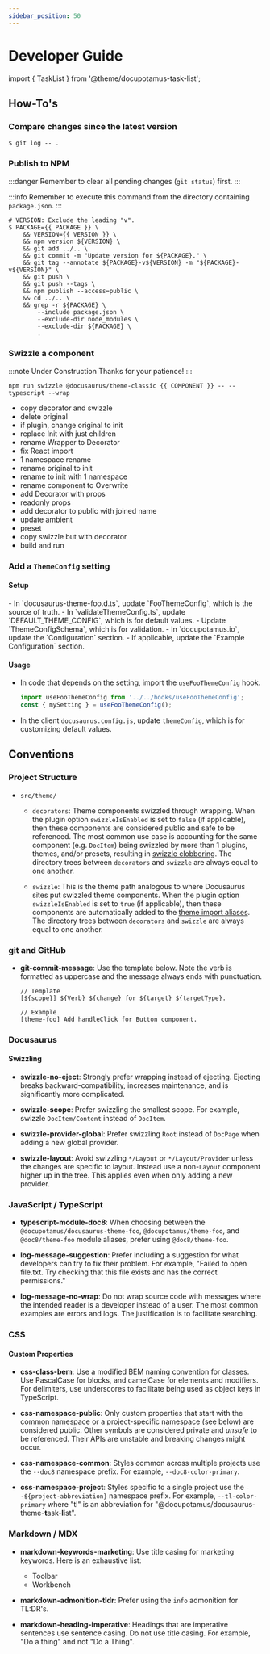 ```yaml
---
sidebar_position: 50
---
```


# Developer Guide

import { TaskList } from '@theme/docupotamus-task-list';

## How-To's

### Compare changes since the latest version

```shell
$ git log -- .
```

### Publish to NPM

:::danger
Remember to clear all pending changes (`git status`) first.
:::

:::info
Remember to execute this command from the directory containing `package.json`.
:::

```shell
# VERSION: Exclude the leading "v".
$ PACKAGE={{ PACKAGE }} \
    && VERSION={{ VERSION }} \
    && npm version ${VERSION} \
    && git add ../.. \
    && git commit -m "Update version for ${PACKAGE}." \
    && git tag --annotate ${PACKAGE}-v${VERSION} -m "${PACKAGE}-v${VERSION}" \
    && git push \
    && git push --tags \
    && npm publish --access=public \
    && cd ../.. \
    && grep -r ${PACKAGE} \
        --include package.json \
        --exclude-dir node_modules \
        --exclude-dir ${PACKAGE} \
        .
```

### Swizzle a component

:::note Under Construction
Thanks for your patience!
:::

```shell title="Example"
npm run swizzle @docusaurus/theme-classic {{ COMPONENT }} -- --typescript --wrap
```

- copy decorator and swizzle
- delete original
- if plugin, change original to init
- replace Init with just children
- rename Wrapper to Decorator
- fix React import
- 1 namespace rename
- rename original to init
- rename to init with 1 namespace
- rename component to Overwrite
- add Decorator with props
- readonly props
- add decorator to public with joined name
- update ambient
- preset
- copy swizzle but with decorator
- build and run

### Add a `ThemeConfig` setting

#### Setup

<TaskList>
- In `docusaurus-theme-foo.d.ts`, update `FooThemeConfig`, which is the source
  of truth.
- In `validateThemeConfig.ts`, update `DEFAULT_THEME_CONFIG`, which is for
  default values.
- Update `ThemeConfigSchema`, which is for validation.
- In `docupotamus.io`, update the `Configuration` section.
- If applicable, update the `Example Configuration` section.
</TaskList>

#### Usage

- In code that depends on the setting, import the `useFooThemeConfig` hook.

  ```typescript
  import useFooThemeConfig from '../../hooks/useFooThemeConfig';
  const { mySetting } = useFooThemeConfig();
  ```

- In the client `docusaurus.config.js`, update `themeConfig`, which is for
  customizing default values.

## Conventions

### Project Structure

- `src/theme/`

  - `decorators`: Theme components swizzled through wrapping. When the plugin
    option `swizzleIsEnabled` is set to `false` (if applicable), then these
    components are considered public and safe to be referenced. The most common
    use case is accounting for the same component (e.g. `DocItem`) being
    swizzled by more than 1 plugins, themes, and/or presets, resulting in
    [swizzle clobbering](./presets/preset-classic.md#swizzle-clobbering). The
    directory trees between `decorators` and `swizzle` are always equal to one
    another.

  - `swizzle`: This is the theme path analogous to where Docusaurus sites put
    swizzled theme components. When the plugin option `swizzleIsEnabled` is set
    to `true` (if applicable), then these components are automatically added to
    the [theme import aliases](https://docusaurus.io/docs/advanced/client). The
    directory trees between `decorators` and `swizzle` are always equal to one
    another.

### git and GitHub

- **git-commit-message**: Use the template below. Note the verb is formatted as
  uppercase and the message always ends with punctuation.

  ```text
  // Template
  [${scope}] ${Verb} ${change} for ${target} ${targetType}.

  // Example
  [theme-foo] Add handleClick for Button component.
  ```

### Docusaurus

#### Swizzling

- **swizzle-no-eject**: Strongly prefer wrapping instead of ejecting. Ejecting
  breaks backward-compatibility, increases maintenance, and is significantly
  more complicated.

- **swizzle-scope**: Prefer swizzling the smallest scope. For example,
  swizzle `DocItem/Content` instead of `DocItem`.

- **swizzle-provider-global**: Prefer swizzling `Root` instead of `DocPage` when
  adding a new global provider.

- **swizzle-layout**: Avoid swizzling `*/Layout` or `*/Layout/Provider` unless
  the changes are specific to layout. Instead use a non-`Layout` component
  higher up in the tree. This applies even when only adding a new provider.

### JavaScript / TypeScript

- **typescript-module-doc8**: When choosing between the
  `@docupotamus/docusaurus-theme-foo`, `@docupotamus/theme-foo`, and
  `@doc8/theme-foo` module aliases, prefer using `@doc8/theme-foo`.

- **log-message-suggestion**: Prefer including a suggestion for what developers
  can try to fix their problem. For example, "Failed to open file.txt. Try
  checking that this file exists and has the correct permissions."

- **log-message-no-wrap**: Do not wrap source code with messages where the
  intended reader is a developer instead of a user. The most common examples are
  errors and logs. The justification is to facilitate searching.

### CSS

#### Custom Properties

- **css-class-bem**: Use a modified BEM naming convention for classes. Use
  PascalCase for blocks, and camelCase for elements and modifiers. For
  delimiters, use underscores to facilitate being used as object keys in
  TypeScript.

- **css-namespace-public**: Only custom properties that start with the common
  namespace or a project-specific namespace (see below) are considered public.
  Other symbols are considered private and _unsafe_ to be referenced. Their APIs
  are unstable and breaking changes might occur.

- **css-namespace-common**: Styles common across multiple projects use the
  `--doc8` namespace prefix. For example, `--doc8-color-primary`.

- **css-namespace-project**: Styles specific to a single project use the
  `--${project-abbreviation}` namespace prefix. For example,
  `--tl-color-primary` where "tl" is an abbreviation for
  "@docupotamus/docusaurus-theme-**t**ask-**l**ist".

### Markdown / MDX

- **markdown-keywords-marketing**: Use title casing for marketing keywords. Here
  is an exhaustive list:

  - Toolbar
  - Workbench

- **markdown-admonition-tldr**: Prefer using the `info` admonition for TL:DR's.

- **markdown-heading-imperative**: Headings that are imperative sentences use
  sentence casing. Do not use title casing. For example, "Do a thing" and not
  "Do a Thing".
